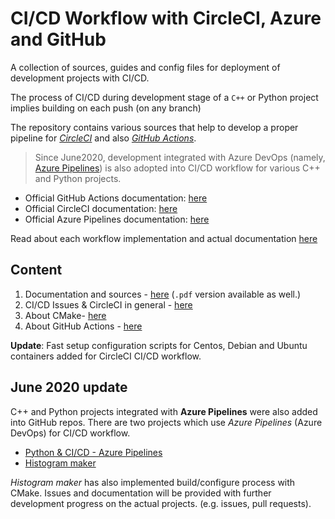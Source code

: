 # CI/CD Workflow with CircleCI, Azure and GitHub

A collection of sources, guides and config files for deployment of development projects with CI/CD.

The process of CI/CD during development stage of a `C++` or Python project implies building on each push (on any branch)

The repository contains various sources that help to develop a proper pipeline for [*CircleCI*](https://circleci.com/) and also [*GitHub Actions*](https://github.com/features/actions).

> Since June2020, development integrated with Azure DevOps (namely, [Azure Pipelines](https://azure.microsoft.com/en-us/services/devops/pipelines/)) is also adopted into CI/CD workflow for various C++ and Python projects.

* Official GitHub Actions documentation: [here](https://help.github.com/en/actions)
* Official CircleCI documentation: [here](https://circleci.com/docs/)
* Official Azure Pipelines documentation: [here](https://docs.microsoft.com/en-us/azure/devops/pipelines/?view=azure-devops)

Read about each workflow implementation and actual documentation [here](docs.md)

## Content

1. Documentation and sources - [here](docs.md) (`.pdf` version available as well.)
2. CI/CD Issues & CircleCI in general - [here](issues.md)
3. About CMake- [here](cmake.md)
4. About GitHub Actions - [here](cmake.md)

**Update**: Fast setup configuration scripts for Centos, Debian and Ubuntu containers added for CircleCI CI/CD workflow.

## June 2020 update

C++ and Python projects integrated with **Azure Pipelines** were also added into GitHub repos. There are two projects which use *Azure Pipelines* (Azure DevOps) for CI/CD workflow.

* [Python & CI/CD - Azure Pipelines](https://github.com/basavyr/python-azure-pipelines)
* [Histogram maker](https://github.com/basavyr/histogram-maker)

*Histogram maker* has also implemented build/configure process with CMake. Issues and documentation will be provided with further development progress on the actual projects. (e.g. issues, pull requests).

